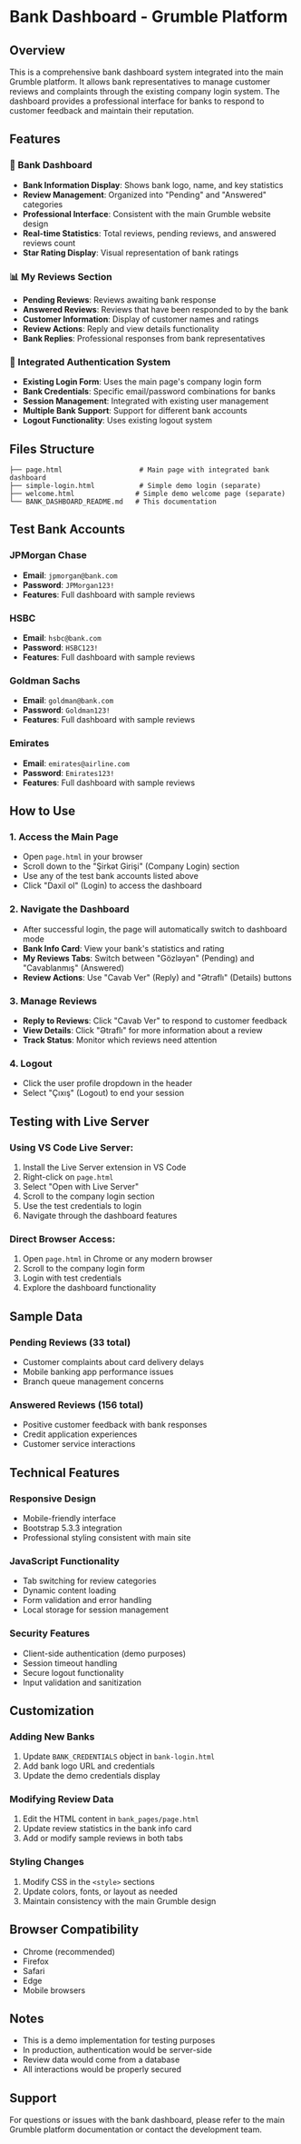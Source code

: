 # Bank Dashboard - Grumble Platform

## Overview
This is a comprehensive bank dashboard system integrated into the main Grumble platform. It allows bank representatives to manage customer reviews and complaints through the existing company login system. The dashboard provides a professional interface for banks to respond to customer feedback and maintain their reputation.

## Features

### 🏦 Bank Dashboard
- **Bank Information Display**: Shows bank logo, name, and key statistics
- **Review Management**: Organized into "Pending" and "Answered" categories
- **Professional Interface**: Consistent with the main Grumble website design
- **Real-time Statistics**: Total reviews, pending reviews, and answered reviews count
- **Star Rating Display**: Visual representation of bank ratings

### 📊 My Reviews Section
- **Pending Reviews**: Reviews awaiting bank response
- **Answered Reviews**: Reviews that have been responded to by the bank
- **Customer Information**: Display of customer names and ratings
- **Review Actions**: Reply and view details functionality
- **Bank Replies**: Professional responses from bank representatives

### 🔐 Integrated Authentication System
- **Existing Login Form**: Uses the main page's company login form
- **Bank Credentials**: Specific email/password combinations for banks
- **Session Management**: Integrated with existing user management
- **Multiple Bank Support**: Support for different bank accounts
- **Logout Functionality**: Uses existing logout system

## Files Structure

```
├── page.html                   # Main page with integrated bank dashboard
├── simple-login.html           # Simple demo login (separate)
├── welcome.html               # Simple demo welcome page (separate)
└── BANK_DASHBOARD_README.md   # This documentation
```

## Test Bank Accounts

### JPMorgan Chase
- **Email**: `jpmorgan@bank.com`
- **Password**: `JPMorgan123!`
- **Features**: Full dashboard with sample reviews

### HSBC
- **Email**: `hsbc@bank.com`
- **Password**: `HSBC123!`
- **Features**: Full dashboard with sample reviews

### Goldman Sachs
- **Email**: `goldman@bank.com`
- **Password**: `Goldman123!`
- **Features**: Full dashboard with sample reviews

### Emirates
- **Email**: `emirates@airline.com`
- **Password**: `Emirates123!`
- **Features**: Full dashboard with sample reviews

## How to Use

### 1. Access the Main Page
- Open `page.html` in your browser
- Scroll down to the "Şirkət Girişi" (Company Login) section
- Use any of the test bank accounts listed above
- Click "Daxil ol" (Login) to access the dashboard

### 2. Navigate the Dashboard
- After successful login, the page will automatically switch to dashboard mode
- **Bank Info Card**: View your bank's statistics and rating
- **My Reviews Tabs**: Switch between "Gözləyən" (Pending) and "Cavablanmış" (Answered)
- **Review Actions**: Use "Cavab Ver" (Reply) and "Ətraflı" (Details) buttons

### 3. Manage Reviews
- **Reply to Reviews**: Click "Cavab Ver" to respond to customer feedback
- **View Details**: Click "Ətraflı" for more information about a review
- **Track Status**: Monitor which reviews need attention

### 4. Logout
- Click the user profile dropdown in the header
- Select "Çıxış" (Logout) to end your session

## Testing with Live Server

### Using VS Code Live Server:
1. Install the Live Server extension in VS Code
2. Right-click on `page.html`
3. Select "Open with Live Server"
4. Scroll to the company login section
5. Use the test credentials to login
6. Navigate through the dashboard features

### Direct Browser Access:
1. Open `page.html` in Chrome or any modern browser
2. Scroll to the company login form
3. Login with test credentials
4. Explore the dashboard functionality

## Sample Data

### Pending Reviews (33 total)
- Customer complaints about card delivery delays
- Mobile banking app performance issues
- Branch queue management concerns

### Answered Reviews (156 total)
- Positive customer feedback with bank responses
- Credit application experiences
- Customer service interactions

## Technical Features

### Responsive Design
- Mobile-friendly interface
- Bootstrap 5.3.3 integration
- Professional styling consistent with main site

### JavaScript Functionality
- Tab switching for review categories
- Dynamic content loading
- Form validation and error handling
- Local storage for session management

### Security Features
- Client-side authentication (demo purposes)
- Session timeout handling
- Secure logout functionality
- Input validation and sanitization

## Customization

### Adding New Banks
1. Update `BANK_CREDENTIALS` object in `bank-login.html`
2. Add bank logo URL and credentials
3. Update the demo credentials display

### Modifying Review Data
1. Edit the HTML content in `bank_pages/page.html`
2. Update review statistics in the bank info card
3. Add or modify sample reviews in both tabs

### Styling Changes
1. Modify CSS in the `<style>` sections
2. Update colors, fonts, or layout as needed
3. Maintain consistency with the main Grumble design

## Browser Compatibility
- Chrome (recommended)
- Firefox
- Safari
- Edge
- Mobile browsers

## Notes
- This is a demo implementation for testing purposes
- In production, authentication would be server-side
- Review data would come from a database
- All interactions would be properly secured

## Support
For questions or issues with the bank dashboard, please refer to the main Grumble platform documentation or contact the development team.

